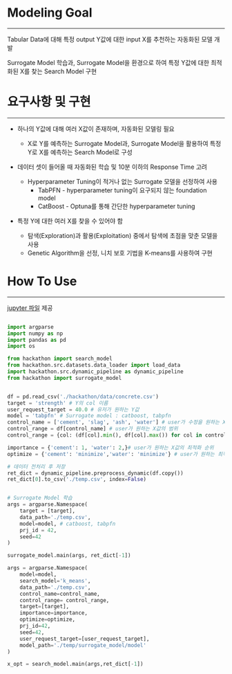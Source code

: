 # Modeling Goal 
-----
Tabular Data에 대해 특정 output Y값에 대한 input X를 추천하는 자동화된 모델 개발


Surrogate Model 학습과, Surrogate Model을 환경으로 하여 특정 Y값에 대한 최적화된 X를 찾는 Search Model 구현 

# 요구사항 및 구현
----

- 하나의 Y값에 대해 여러 X값이 존재하며, 자동화된 모델링 필요 
	- X로 Y를 예측하는 Surrogate Model과, Surrogate Model을 활용하여 특정 Y로 X를 예측하는 Search Model로 구성


- 데이터 셋이 들어올 때 자동화된 학습 및 10분 이하의 Response Time  고려 
	- Hyperparameter Tuning이 적거나 없는 Surrogate 모델을 선정하여 사용 
		- TabPFN - hyperparameter tuning이 요구되지 않는 foundation model 
		- CatBoost - Optuna를 통해 간단한 hyperparameter tuning 

- 특정 Y에 대한 여러 X를 찾을 수 있어야 함 
	- 탐색(Exploration)과 활용(Exploitation) 중에서 탐색에 초점을 맞춘 모델을 사용
	- Genetic Algorithm을 선정, 니치 보호 기법을 K-means를 사용하여 구현 



# How To Use
----
[jupyter 파일](https://github.com/boostcampaitech7/level4-cv-finalproject-hackathon-cv-06-lv3/blob/user_request_ipynb/argmax_mini/how_to_use_model.ipynb) 제공


``` python

import argparse
import numpy as np
import pandas as pd
import os

from hackathon import search_model
from hackathon.src.datasets.data_loader import load_data
import hackathon.src.dynamic_pipeline as dynamic_pipeline
from hackathon import surrogate_model


df = pd.read_csv('./hackathon/data/concrete.csv')
target = 'strength' # Y의 col 이름  
user_request_target = 40.0 # 유저가 원하는 Y값
model = 'tabpfn' # Surrogate model : catboost, tabpfn
control_name = ['cement', 'slag', 'ash', 'water'] # user가 수정을 원하는 X값
control_range = df[control_name] # user가 원하는 X값의 범위 
control_range = {col: (df[col].min(), df[col].max()) for col in control_range}

importance = {'cement': 1, 'water': 2,}# user가 원하는 X값의 최적화 순위
optimize = {'cement': 'minimize','water': 'minimize'} # user가 원하는 최적화 방향

# 데이터 전처리 후 저장 
ret_dict = dynamic_pipeline.preprocess_dynamic(df.copy())
ret_dict[0].to_csv('./temp.csv', index=False)


# Surrogate Model 학습 
args = argparse.Namespace(
    target = [target],
    data_path='./temp.csv',
    model=model, # catboost, tabpfn
    prj_id = 42,
    seed=42
)

surrogate_model.main(args, ret_dict[-1])

args = argparse.Namespace(
    model=model,
    search_model='k_means',
    data_path='./temp.csv',
    control_name=control_name,
    control_range= control_range,
    target=[target],
    importance=importance,
    optimize=optimize,
    prj_id=42,
    seed=42,
    user_request_target=[user_request_target],
    model_path='./temp/surrogate_model/model'
)

x_opt = search_model.main(args,ret_dict[-1])


```

